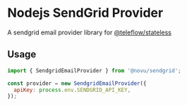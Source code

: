 # Nodejs SendGrid Provider

A sendgrid email provider library for [@teleflow/stateless](https://github.com/novuhq/novu)

## Usage

```javascript
import { SendgridEmailProvider } from '@novu/sendgrid';

const provider = new SendgridEmailProvider({
  apiKey: process.env.SENDGRID_API_KEY,
});
```
